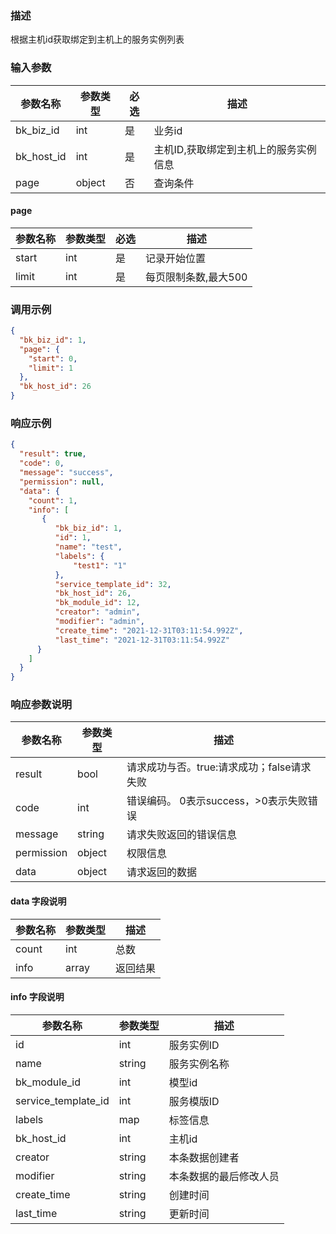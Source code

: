 ### 描述

根据主机id获取绑定到主机上的服务实例列表

### 输入参数

| 参数名称       | 参数类型   | 必选 | 描述                   |
|------------|--------|----|----------------------|
| bk_biz_id  | int    | 是  | 业务id                 |
| bk_host_id | int    | 是  | 主机ID,获取绑定到主机上的服务实例信息 |
| page       | object | 否  | 查询条件                 |

#### page

| 参数名称  | 参数类型 | 必选 | 描述           |
|-------|------|----|--------------|
| start | int  | 是  | 记录开始位置       |
| limit | int  | 是  | 每页限制条数,最大500 |

### 调用示例

```json
{
  "bk_biz_id": 1,
  "page": {
    "start": 0,
    "limit": 1
  },
  "bk_host_id": 26
}
```

### 响应示例

```json
{
  "result": true,
  "code": 0,
  "message": "success",
  "permission": null,
  "data": {
    "count": 1,
    "info": [
       {
          "bk_biz_id": 1,
          "id": 1,
          "name": "test",
          "labels": {
              "test1": "1"
          },
          "service_template_id": 32,
          "bk_host_id": 26,
          "bk_module_id": 12,
          "creator": "admin",
          "modifier": "admin",
          "create_time": "2021-12-31T03:11:54.992Z",
          "last_time": "2021-12-31T03:11:54.992Z"
      }
    ]
  }
}
```

### 响应参数说明

| 参数名称       | 参数类型   | 描述                         |
|------------|--------|----------------------------|
| result     | bool   | 请求成功与否。true:请求成功；false请求失败 |
| code       | int    | 错误编码。 0表示success，>0表示失败错误  |
| message    | string | 请求失败返回的错误信息                |
| permission | object | 权限信息                       |
| data       | object | 请求返回的数据                    |

#### data 字段说明

| 参数名称  | 参数类型  | 描述   |
|-------|-------|------|
| count | int   | 总数   |
| info  | array | 返回结果 |

#### info 字段说明

| 参数名称                | 参数类型   | 描述          |
|---------------------|--------|-------------|
| id                  | int    | 服务实例ID      |
| name                | string | 服务实例名称      |
| bk_module_id        | int    | 模型id        |
| service_template_id | int    | 服务模版ID      |
| labels              | map    | 标签信息        |
| bk_host_id          | int    | 主机id        |
| creator             | string | 本条数据创建者     |
| modifier            | string | 本条数据的最后修改人员 |
| create_time         | string | 创建时间        |
| last_time           | string | 更新时间        |
